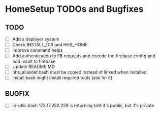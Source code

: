 # HomeSetup TODOs and Bugfixes

## TODO

- [ ] Add a deployer system
- [ ] Check INSTALL_DIR and HHS_HOME
- [ ] Improve command helps
- [ ] Add authentication to FB requests and encode the firebase config and add .vault to firebase
- [ ] Update README.MD
- [ ] hhs_aliasdef.bash must be copied instead of linked when installed
- [ ] install.bash might install required tools (ask for it)

## BUGFIX

- [ ] ip-utils.bash 172.17.252.228 is returning taht it's public, but it's private